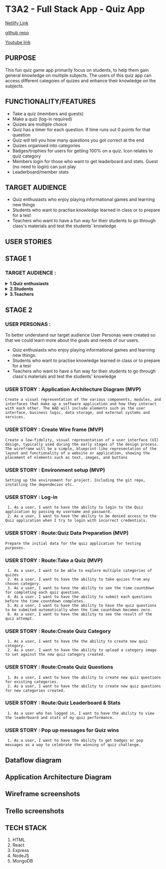 # T3A2 - Full Stack App - Quiz App

[Netlify Link]()
    
[github repo]()

[Youtube link]()



## PURPOSE
This fun quiz game app  primarily focus on students, to help them gain general knowledge on multiple subjects. The users of this quiz app can access different categoies of quizes and enhance their knowledge on the subjects.



## FUNCTIONALITY/FEATURES
* Take a quiz (members and guests)
* Make a quiz (log-in required)
* Quizes are multiple choice
* Quiz has a timer for each question. If time runs out 0 points for that question
* Quiz will tell you how many questions you got correct at the end
* Quizes organised into categories
* Badges/trophies for users for getting 100% on a quiz. Icon relates to quiz category
* Members login for those who want to get leaderboard and stats. Guest (no need to login) can just play
* Leaderboard/member stats
  

## TARGET AUDIENCE
* Quiz enthusiasts who enjoy playing informational games and learning new things
* Students who want to practise knowledge learned in class or to prepare for a test
* Teachers who want to have a fun way for their students to go through class's materials and test the students' knowledge

## USER STORIES
## STAGE 1
### TARGET AUDIENCE :
<details>
<summary><strong>1.Quiz enthusiasts</strong></summary> 
       1. As a quiz enthusiast, I want to be able to play informational games and learning new things
       2. As a quiz enthusiast, I want to be able to explore quiz's from various quiz categories.
       3. As a quiz enthusiast, I want to be able to create new quiz questions for existing categories.
       4. As a quiz enthusiast, I want to be able to create new quiz categories and questions for the new category of the quiz.
</details>

<details>
<summary><strong>2.Students</strong></summary> 
       1. As a student, I want to be able to play quiz's to practice knowledge learned in class or to prepare for a test.
       2. As a student, I want to be able to explore quiz's from various quiz categories.
       3. As a student, I want to be able to create new quiz questions for existing categories which can help other students.
       4. As a student, I want to be able to create new quiz categories and questions for the new category of the quiz which can help other students.
</details>

<details>
<summary><strong>3.Teachers</strong></summary>
       1. As a teacher, I want to be able to create new quiz questions for existing categories for my class students to study and revise their lessons.
       2. As a teacher, I want to be able to create new quiz categories and questions for the new category of the quiz for my class students to study and revise their lessons.
</details>
   
## STAGE 2
### USER PERSONAS :
To better understand our target audience User Personas were created so that we could learn more about the goals and needs of our users.

* Quiz enthusiasts who enjoy playing informational games and learning new things.
* Students who want to practise knowledge learned in class or to prepare for a test
* Teachers who want to have a fun way for their students to go through class's materials and test the students' knowledge


### USER STORY : Application Architecture Diagram (MVP)
    Create a visual representation of the various components, modules, and interfaces that make up a software application and how they interact with each other. The AAD will include elements such as the user interface, business logic, data storage, and external systems and services.
### USER STORY : Create Wire frame (MVP)
    Create a low-fidelity, visual representation of a user interface (UI) design, typically used during the early stages of the design process. The wireframe will be a simple, blueprint-like representation of the layout and functionality of a website or application, showing the placement of elements such as text, images, and buttons
### USER STORY : Environment setup (MVP)
    Setting up the environment for project. Including the git repo, installing the dependecies etc.
### USER STORY : Log-in
     1. As a user, I want to have the ability to login to the Quiz application by passing my username and password.
     2. As a user, I want to have the ability to be denied access to the Quiz application when I try to login with incorrect credentials.
### USER STORY : Route:Quiz Data Preparation (MVP)
    Prepare the initial data for the quiz application for testing purposes.
### USER STORY : Route:Take a Quiz (MVP)
     1. As a user, I want to be able to explore multiple categories of quizes
     2. As a user, I want to have the ability to take quizes from any chosen category.
     3. As a user, I want to have the ability to see the time countdown for completing each quiz question.
     4. As a user, I want to have the ability to submit each questions before the time countdown completes.
     5. As a user, I want to have the ability to have the quiz questions to be submited automatically when the time countdown becomes zero.
     6. As a user, I want to have the ability to see the result of the quiz attempt. 
### USER STORY : Route:Create Quiz Category
     1. As a user, I want to have the the ability to create new quiz category.
     2. As a user, I want to have the ability to upload a category image to set against the new quiz category created.
### USER STORY : Route:Create Quiz Questions
     1. As a user, I want to have the ability to create new quiz questions for existing categories.
     2. As a user, I want to have the ability to create new quiz questions for new categories created.
### USER STORY : Route:Quiz Leaderboard & Stats
     1. As a user who has logged in, I want to have the ability to view the leaderboard and stats of my quiz performance.
### USER STORY : Pop up messages for Quiz wins
     1. As a user, I want to have the ability to get badges or pop messages as a way to celebrate the winning of quiz challenge.

## Dataflow diagram

## Application Architecture Diagram

## Wireframe screenshots

## Trello screenshots

## TECH STACK
1. HTML 
2. React
3. Express
4. NodeJS
5. MongoDB